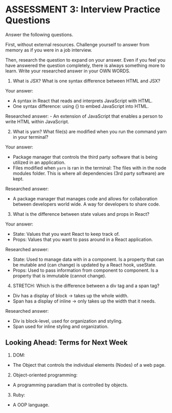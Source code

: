 # ASSESSMENT 3: Interview Practice Questions

Answer the following questions.

First, without external resources. Challenge yourself to answer from memory as if you were in a job interview.

Then, research the question to expand on your answer. Even if you feel you have answered the question completely, there is always something more to learn. Write your researched answer in your OWN WORDS.

1. What is JSX? What is one syntax difference between HTML and JSX?

Your answer:

- A syntax in React that reads and interprets JavaScript with HTML.
- One syntax difference: using {} to embed JavaScript into HTML.

Researched answer: - An extension of JavaScript that enables a person to write HTML within JavaScript.

2. What is yarn? What file(s) are modified when you run the command yarn in your terminal?

Your answer:

- Package manager that controls the third party software that is being utilized in an application.
- Files modified when `yarn` is ran in the terminal: The files with in the node modules folder. This is where all dependencies (3rd party software) are kept.

Researched answer:

- A package manager that manages code and allows for collaboration between developers world wide. A way for developers to share code.

3. What is the difference between state values and props in React?

Your answer:

- State: Values that you want React to keep track of.
- Props: Values that you want to pass around in a React application.

Researched answer:

- State: Used to manage data with in a component. Is a property that can be mutable and (can change) is updated by a React hook, useState.
- Props: Used to pass information from component to component. Is a property that is immutable (cannot change).

4. STRETCH: Which is the difference between a div tag and a span tag?

- Div has a display of block -> takes up the whole width.
- Span has a display of inline -> only takes up the width that it needs.

Researched answer:

- Div is block-level, used for organization and styling.
- Span used for inline styling and organization.

## Looking Ahead: Terms for Next Week

1. DOM:

- The Object that controls the individual elements (Nodes) of a web page.

2. Object-oriented programming:

- A programming paradiam that is controlled by objects.

3. Ruby:

- A OOP language.
